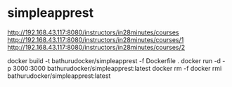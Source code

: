 # simpleapprest

http://192.168.43.117:8080/instructors/in28minutes/courses
http://192.168.43.117:8080/instructors/in28minutes/courses/1
http://192.168.43.117:8080/instructors/in28minutes/courses/2


docker build -t bathurudocker/simpleapprest -f Dockerfile .
docker run -d -p 3000:3000 bathurudocker/simpleapprest:latest
docker rm -f
docker rmi bathurudocker/simpleapprest:latest
